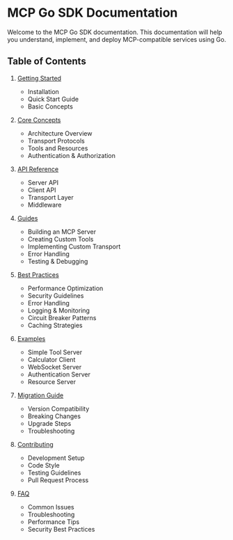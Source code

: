 # MCP Go SDK Documentation

Welcome to the MCP Go SDK documentation. This documentation will help you understand, implement, and deploy MCP-compatible services using Go.

## Table of Contents

1. [Getting Started](./getting-started/README.md)
   - Installation
   - Quick Start Guide
   - Basic Concepts

2. [Core Concepts](./concepts/README.md)
   - Architecture Overview
   - Transport Protocols
   - Tools and Resources
   - Authentication & Authorization

3. [API Reference](./api/README.md)
   - Server API
   - Client API
   - Transport Layer
   - Middleware

4. [Guides](./guides/README.md)
   - Building an MCP Server
   - Creating Custom Tools
   - Implementing Custom Transport
   - Error Handling
   - Testing & Debugging

5. [Best Practices](./best-practices/README.md)
   - Performance Optimization
   - Security Guidelines
   - Error Handling
   - Logging & Monitoring
   - Circuit Breaker Patterns
   - Caching Strategies

6. [Examples](./examples/README.md)
   - Simple Tool Server
   - Calculator Client
   - WebSocket Server
   - Authentication Server
   - Resource Server

7. [Migration Guide](./migration/README.md)
   - Version Compatibility
   - Breaking Changes
   - Upgrade Steps
   - Troubleshooting

8. [Contributing](./contributing/README.md)
   - Development Setup
   - Code Style
   - Testing Guidelines
   - Pull Request Process

9. [FAQ](./faq/README.md)
   - Common Issues
   - Troubleshooting
   - Performance Tips
   - Security Best Practices 